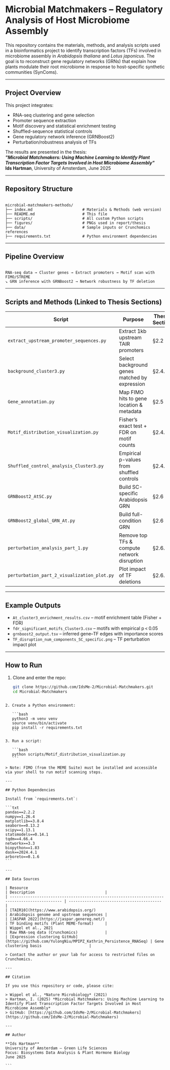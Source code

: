 # Microbial Matchmakers – Regulatory Analysis of Host Microbiome Assembly

This repository contains the materials, methods, and analysis scripts used in a bioinformatics project to identify transcription factors (TFs) involved in microbiome assembly in *Arabidopsis thaliana* and *Lotus japonicus*. The goal is to reconstruct gene regulatory networks (GRNs) that explain how plants modulate their root microbiome in response to host-specific synthetic communities (SynComs).

---

## Project Overview

This project integrates:
- RNA-seq clustering and gene selection
- Promoter sequence extraction
- Motif discovery and statistical enrichment testing
- Shuffled-sequence statistical controls
- Gene regulatory network inference (GRNBoost2)
- Perturbation/robustness analysis of TFs

The results are presented in the thesis:  
**_"Microbial Matchmakers: Using Machine Learning to Identify Plant Transcription Factor Targets Involved in Host Microbiome Assembly"_**  
**Ids Hartman**, University of Amsterdam, June 2025

---

## Repository Structure

```

microbial-matchmakers-methods/
├── index.md                      # Materials & Methods (web version)
├── README.md                     # This file
├── scripts/                      # All custom Python scripts
├── figures/                      # PNGs used in report/thesis
├── data/                         # Sample inputs or Crunchomics references
├── requirements.txt              # Python environment dependencies

```

---

## Pipeline Overview

```

RNA-seq data → Cluster genes → Extract promoters → Motif scan with FIMO/STREME
↘ GRN inference with GRNBoost2 → Network robustness by TF deletion

````

---

## Scripts and Methods (Linked to Thesis Sections)

| Script | Purpose | Thesis Section |
|--------|---------|----------------|
| `extract_upstream_promoter_sequences.py` | Extract 1kb upstream TAIR promoters | §2.2 |
| `background_cluster3.py` | Select background genes matched by expression | §2.4.1 |
| `Gene_annotation.py` | Map FIMO hits to gene location & metadata | §2.5 |
| `Motif_distribution_visualization.py` | Fisher’s exact test + FDR on motif counts | §2.4.3 |
| `Shuffled_control_analysis_Cluster3.py` | Empirical p-values from shuffled controls | §2.4.4 |
| `GRNBoost2_AtSC.py` | Build SC-specific Arabidopsis GRN | §2.6 |
| `GRNBoost2_global_GRN_At.py` | Build full-condition GRN | §2.6 |
| `perturbation_analysis_part_1.py` | Remove top TFs & compute network disruption | §2.6.4 |
| `perturbation_part_2_visualization_plot.py` | Plot impact of TF deletions | §2.6.4 |

---

## Example Outputs

- `At_cluster3_enrichment_results.csv` – motif enrichment table (Fisher + FDR)
- `fdr_significant_motifs_Cluster3.csv` – motifs with empirical p < 0.05
- `grnboost2_output.tsv` – inferred gene–TF edges with importance scores
- `TF_disruption_num_components_SC_specific.png` – TF perturbation impact plot

---

## How to Run

1. Clone and enter the repo:
   ```bash
   git clone https://github.com/IdsMe-2/Microbial-Matchmakers.git
   cd Microbial-Matchmakers
````

2. Create a Python environment:

   ```bash
   python3 -m venv venv
   source venv/bin/activate
   pip install -r requirements.txt
   ```

3. Run a script:

   ```bash
   python scripts/Motif_distribution_visualization.py
   ```

> Note: FIMO (from the MEME Suite) must be installed and accessible via your shell to run motif scanning steps.

---

## Python Dependencies

Install from `requirements.txt`:

```txt
pandas==2.2.2
numpy==1.26.4
matplotlib==3.8.4
seaborn==0.13.2
scipy==1.13.1
statsmodels==0.14.1
tqdm==4.66.4
networkx==3.3
biopython==1.83
dask==2024.4.1
arboreto==0.1.6
```

---

## Data Sources

| Resource                                                                                      | Description                               |
| --------------------------------------------------------------------------------------------- | ----------------------------------------- |
| [TAIR10](https://www.arabidopsis.org/)                                                        | Arabidopsis genome and upstream sequences |
| [JASPAR 2022](https://jaspar.genereg.net/)                                                    | TF binding motifs (Plant MEME-format)     |
| Wippel et al., 2021                                                                           | Raw RNA-seq data (Crunchomics)            |
| [Expression clustering GitHub](https://github.com/YulongNiu/MPIPZ_Kathrin_Persistence_RNASeq) | Gene clustering basis                     |

> Contact the author or your lab for access to restricted files on Crunchomics.

---

## Citation

If you use this repository or code, please cite:

> Wippel et al., *Nature Microbiology* (2021)
> Hartman, I. (2025) *Microbial Matchmakers: Using Machine Learning to Identify Plant Transcription Factor Targets Involved in Host Microbiome Assembly*
> GitHub: [https://github.com/IdsMe-2/Microbial-Matchmakers](https://github.com/IdsMe-2/Microbial-Matchmakers)

---

## Author

**Ids Hartman**
University of Amsterdam – Green Life Sciences
Focus: Biosystems Data Analysis & Plant Hormone Biology
June 2025

```
